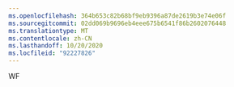```yaml
---
ms.openlocfilehash: 364b653c82b68bf9eb9396a87de2619b3e74e06f
ms.sourcegitcommit: 02dd069b9696eb4eee675b6541f86b2602076448
ms.translationtype: MT
ms.contentlocale: zh-CN
ms.lasthandoff: 10/20/2020
ms.locfileid: "92227826"
---
```

WF